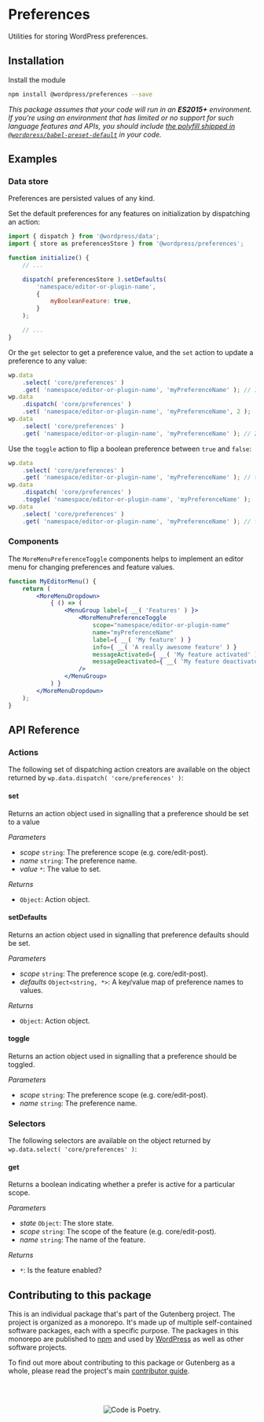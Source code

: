 # Preferences

Utilities for storing WordPress preferences.

## Installation

Install the module

```bash
npm install @wordpress/preferences --save
```

_This package assumes that your code will run in an **ES2015+** environment. If you're using an environment that has limited or no support for such language features and APIs, you should include [the polyfill shipped in `@wordpress/babel-preset-default`](https://github.com/WordPress/gutenberg/tree/HEAD/packages/babel-preset-default#polyfill) in your code._

## Examples

### Data store

Preferences are persisted values of any kind.

Set the default preferences for any features on initialization by dispatching an action:

```js
import { dispatch } from '@wordpress/data';
import { store as preferencesStore } from '@wordpress/preferences';

function initialize() {
	// ...

	dispatch( preferencesStore ).setDefaults(
		'namespace/editor-or-plugin-name',
		{
			myBooleanFeature: true,
		}
	);

	// ...
}
```

Or the `get` selector to get a preference value, and the `set` action to update a preference to any value:

```js
wp.data
	.select( 'core/preferences' )
	.get( 'namespace/editor-or-plugin-name', 'myPreferenceName' ); // 1
wp.data
	.dispatch( 'core/preferences' )
	.set( 'namespace/editor-or-plugin-name', 'myPreferenceName', 2 );
wp.data
	.select( 'core/preferences' )
	.get( 'namespace/editor-or-plugin-name', 'myPreferenceName' ); // 2
```

Use the `toggle` action to flip a boolean preference between `true` and `false`:

```js
wp.data
	.select( 'core/preferences' )
	.get( 'namespace/editor-or-plugin-name', 'myPreferenceName' ); // true
wp.data
	.dispatch( 'core/preferences' )
	.toggle( 'namespace/editor-or-plugin-name', 'myPreferenceName' );
wp.data
	.select( 'core/preferences' )
	.get( 'namespace/editor-or-plugin-name', 'myPreferenceName' ); // false
```

### Components

The `MoreMenuPreferenceToggle` components helps to implement an editor menu for changing preferences and feature values.

```jsx
function MyEditorMenu() {
	return (
		<MoreMenuDropdown>
			{ () => (
				<MenuGroup label={ __( 'Features' ) }>
					<MoreMenuPreferenceToggle
						scope="namespace/editor-or-plugin-name"
						name="myPreferenceName"
						label={ __( 'My feature' ) }
						info={ __( 'A really awesome feature' ) }
						messageActivated={ __( 'My feature activated' ) }
						messageDeactivated={ __( 'My feature deactivated' ) }
					/>
				</MenuGroup>
			) }
		</MoreMenuDropdown>
	);
}
```

## API Reference

### Actions

The following set of dispatching action creators are available on the object returned by `wp.data.dispatch( 'core/preferences' )`:

<!-- START TOKEN(Autogenerated actions|src/store/actions.js) -->

#### set

Returns an action object used in signalling that a preference should be set
to a value

_Parameters_

-   _scope_ `string`: The preference scope (e.g. core/edit-post).
-   _name_ `string`: The preference name.
-   _value_ `*`: The value to set.

_Returns_

-   `Object`: Action object.

#### setDefaults

Returns an action object used in signalling that preference defaults should
be set.

_Parameters_

-   _scope_ `string`: The preference scope (e.g. core/edit-post).
-   _defaults_ `Object<string, *>`: A key/value map of preference names to values.

_Returns_

-   `Object`: Action object.

#### toggle

Returns an action object used in signalling that a preference should be
toggled.

_Parameters_

-   _scope_ `string`: The preference scope (e.g. core/edit-post).
-   _name_ `string`: The preference name.

<!-- END TOKEN(Autogenerated actions|src/store/actions.js) -->

### Selectors

The following selectors are available on the object returned by `wp.data.select( 'core/preferences' )`:

<!-- START TOKEN(Autogenerated selectors|src/store/selectors.js) -->

#### get

Returns a boolean indicating whether a prefer is active for a particular
scope.

_Parameters_

-   _state_ `Object`: The store state.
-   _scope_ `string`: The scope of the feature (e.g. core/edit-post).
-   _name_ `string`: The name of the feature.

_Returns_

-   `*`: Is the feature enabled?

<!-- END TOKEN(Autogenerated selectors|src/store/selectors.js) -->

## Contributing to this package

This is an individual package that's part of the Gutenberg project. The project is organized as a monorepo. It's made up of multiple self-contained software packages, each with a specific purpose. The packages in this monorepo are published to [npm](https://www.npmjs.com/) and used by [WordPress](https://make.wordpress.org/core/) as well as other software projects.

To find out more about contributing to this package or Gutenberg as a whole, please read the project's main [contributor guide](https://github.com/WordPress/gutenberg/tree/HEAD/CONTRIBUTING.md).

<br /><br /><p align="center"><img src="https://s.w.org/style/images/codeispoetry.png?1" alt="Code is Poetry." /></p>
